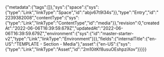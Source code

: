 {"metadata":{"tags":[]},"sys":{"space":{"sys":{"type":"Link","linkType":"Space","id":"abjv67t9l34s"}},"type":"Entry","id":"2239382008","contentType":{"sys":{"type":"Link","linkType":"ContentType","id":"media"}},"revision":0,"createdAt":"2022-06-06T16:39:59.679Z","updatedAt":"2022-06-06T16:39:59.679Z","environment":{"sys":{"id":"master-starter-v2","type":"Link","linkType":"Environment"}}},"fields":{"internalTitle":{"en-US":"TEMPLATE - Section - Media"},"asset":{"en-US":{"sys":{"type":"Link","linkType":"Asset","id":"2m10itKf8usuOEshpziXov"}}}}}
